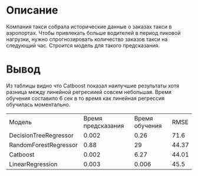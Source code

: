 # Описание
Компания такси собрала исторические данные о заказах такси в аэропортах. Чтобы привлекать больше водителей в период пиковой нагрузки, нужно спрогнозировать количество заказов такси на следующий час. Строится модель для такого предсказания.

# Вывод
Из таблицы видно что Catboost показал наилучшие результаты хотя разница между линейной регресиией совсем небольшая. Время обучения составило 6 сек в то время как линейная регрессия обучилась моментально.

<table class="iksweb">
	<tbody>
		<tr>
			<td>Модель</td>
			<td>Время предсказания</td>
			<td>Время обучения</td>
            <td>RMSE</td>
		</tr>
		<tr>
			<td>DecisionTreeRegressor</td>
			<td>0.002</td> 
			<td>0.26</td>
            <td>71.6</td>
		</tr>
        <tr>
			<td>RandomForestRegressor</td>
			<td>0.88</td>
			<td>29</td>
            <td>44.37</td>
		</tr>
        <tr>
			<td>Catboost</td>
			<td>0.002</td>
			<td>6.27</td>
            <td>44.01</td>
		</tr>
        <tr>
			<td>LinearRegression</td>
			<td>0.003</td>
			<td>0.006</td>
            <td>45.5</td>
		</tr>

